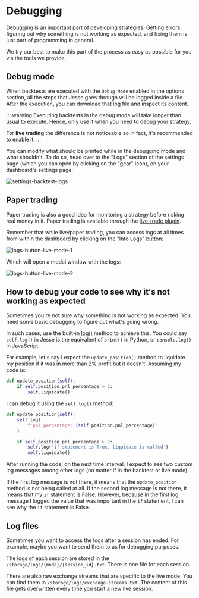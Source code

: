 # Debugging

Debugging is an important part of developing strategies. Getting errors, figuring out why something is not working as expected, and fixing them is just part of programming in general. 

We try our best to make this part of the process as easy as possible for you via the tools we provide.

## Debug mode 

When backtests are executed with the `Debug Mode` enabled in the options section, all the steps that Jesse goes through will be logged inside a file. After the execution, you can download that log file and inspect its content. 

::: warning
Executing backtests in the debug mode will take longer than usual to execute. Hence, only use it when you need to debug your strategy. 

For **live trading** the difference is not noticeable so in fact, it's recommended to enable it.
:::

You can modify what should be printed while in the debugging mode and what shouldn't. To do so, head over to the "Logs" section of the settings page (which you can open by clicking on the "gear" icon), on your dashboard's settings page:

![settings-backtest-logs](https://api1.jesse.trade/storage/images/docs/settings-backtest-logs.jpg)


## Paper trading

Paper trading is also a good idea for monitoring a strategy before risking real money in it. Paper trading is available through the [live-trade plugin](./livetrade.html). 

Remember that while live/paper trading, you can access logs at all times from within the dashboard by clicking on the "Info Logs" button:

![logs-button-live-mode-1](https://api1.jesse.trade/storage/images/docs/logs-button-live-mode-1.jpg)

Which will open a modal window with the logs:

![logs-button-live-mode-2](https://api1.jesse.trade/storage/images/docs/logs-button-live-mode-2.jpg)

## How to debug your code to see why it's not working as expected

Sometimes you're not sure why something is not working as expected. You need some basic debugging to figure out what's going wrong.

In such cases, use the built-in [log()](./strategies/api.html#log) method to achieve this. You could say `self.log()` in Jesse is the equivalent of `print()` in Python, or `console.log()` in JavaScript.

For example, let's say I expect the `update_position()` method to liquidate my position if it was in more than 2% profit but it doesn't. Assuming my code is:

```py
def update_position(self):
    if self.position.pnl_percentage > 2:
        self.liquidate()
```

I can debug it using the `self.log()` method:

```py
def update_position(self):
    self.log(
        f'pnl_percentage: {self.position.pnl_percentage}'
    )

    if self.position.pnl_percentage > 2:
        self.log('if statement is True, liquidate is called')
        self.liquidate()
```

After running the code, on the next time interval, I expect to see two custom log messages among other logs (no matter if in the backtest or live mode). 

If the first log message is not there, it means that the `update_position` method is not being called at all. If the second log message is not there, it means that my `if` statement is False. However, because in the first log message I logged the value that was important in the `if` statement, I can see why the `if` statement is False.

## Log files

Sometimes you want to access the logs after a session has ended. For example, maybe you want to send them to us for debugging purposes.

The logs of each session are stored in the `/storage/logs/{mode}/{session_id}.txt`. There is one file for each session.

There are also raw exchange streams that are specific to the live mode. You can find them in `/storage/logs/exchange-streams.txt`. The content of this file gets overwritten every time you start a new live session. 
